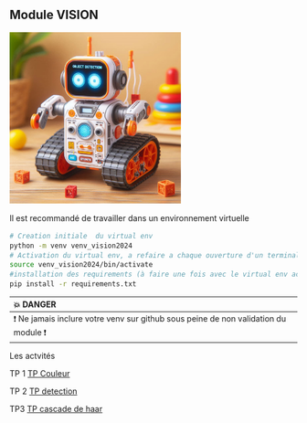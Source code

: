 ## Module VISION


<img src="img/th.jpeg" height="300">

Il est recommandé de travailler dans un environnement virtuelle 

``` bash
# Creation initiale  du virtual env
python -m venv venv_vision2024
# Activation du virtual env, a refaire a chaque ouverture d'un terminal
source venv_vision2024/bin/activate
#installation des requirements (à faire une fois avec le virtual env activé)
pip install -r requirements.txt
````

| :boom: DANGER              |
|:---------------------------|
| :exclamation: Ne jamais inclure votre venv sur github sous peine de non validation du module  :exclamation:|
 

Les actvités

TP 1 [TP Couleur ](TP_couleur.md)

TP 2 [TP detection ](TP_detection.md)

TP3 [TP cascade de haar](TP_cascade_de_haar.md)
